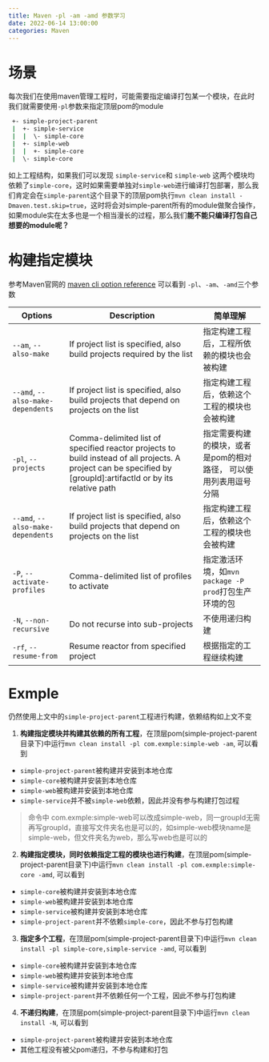 ```yaml
---
title: Maven -pl -am -amd 参数学习
date: 2022-06-14 13:00:00
categories: Maven
---
```

# 场景
每次我们在使用maven管理工程时，可能需要指定编译打包某一个模块，在此时我们就需要使用`-pl`参数来指定顶层pom的module
```bash
 +- simple-project-parent
 |  +- simple-service
 |  |  \- simple-core                                                     
 |  +- simple-web                                              
 |  |  +- simple-core    
 |  \- simple-core  
```
如上工程结构，如果我们可以发现 `simple-service`和 `simple-web` 这两个模块均依赖了`simple-core`，这时如果需要单独对`simple-web`进行编译打包部署，那么我们肯定会在`simple-parent`这个目录下的顶层pom执行`mvn clean install -Dmaven.test.skip=true`，这时将会对simple-parent所有的module做聚合操作，如果module实在太多也是一个相当漫长的过程，那么我们**能不能只编译打包自己想要的module呢？**

# 构建指定模块
参考Maven官网的 [maven cli option reference](https://maven.apache.org/ref/3-LATEST/maven-embedder/cli.html) 可以看到 `-pl`、`-am`、`-amd`三个参数


|Options|Description|简单理解|
|-- |-- |-- |
|`--am`, `--also-make`|	If project list is specified, also build projects required by the list | 指定构建工程后，工程所依赖的模块也会被构建|
|`--amd`, `--also-make-dependents`|	If project list is specified, also build projects that depend on projects on the list | 指定构建工程后，依赖这个工程的模块也会被构建|
|`-pl`, `--projects`|Comma-delimited list of specified reactor projects to build instead of all projects. A project can be specified by [groupId]:artifactId or by its relative path| 指定需要构建的模块，或者是pom的相对路径， 可以使用列表用逗号分隔|
|`--amd`, `--also-make-dependents`|	If project list is specified, also build projects that depend on projects on the list | 指定构建工程后，依赖这个工程的模块也会被构建|
|`-P`, `--activate-profiles`|Comma-delimited list of profiles to activate| 指定激活环境，如`mvn package -P prod`打包生产环境的包|
|`-N`, `--non-recursive`|Do not recurse into sub-projects|不使用递归构建|
|`-rf`, `--resume-from`|Resume reactor from specified project|根据指定的工程继续构建|

# Exmple
仍然使用上文中的`simple-project-parent`工程进行构建，依赖结构如上文不变

1. **构建指定模块并构建其依赖的所有工程**，在顶层pom(simple-project-parent目录下)中运行`mvn clean install -pl com.exmple:simple-web -am`, 可以看到
  - `simple-project-parent`被构建并安装到本地仓库
  - `simple-core`被构建并安装到本地仓库
  - `simple-web`被构建并安装到本地仓库
  - `simple-service`并不被`simple-web`依赖，因此并没有参与构建打包过程
  
> 命令中 com.exmple:simple-web可以改成simple-web，同一groupId无需再写groupId，直接写文件夹名也是可以的，如simple-web模块name是simple-web，但文件夹名为web，那么写web也是可以的

2. **构建指定模块，同时依赖指定工程的模块也进行构建**，在顶层pom(simple-project-parent目录下)中运行`mvn clean install -pl com.exmple:simple-core -amd`, 可以看到
  - `simple-core`被构建并安装到本地仓库
  - `simple-web`被构建并安装到本地仓库
  - `simple-service`被构建并安装到本地仓库
  - `simple-project-parent`并不依赖`simple-core`，因此不参与打包构建


3. **指定多个工程**，在顶层pom(simple-project-parent目录下)中运行`mvn clean install -pl simple-core,simple-service -amd`, 可以看到
  - `simple-core`被构建并安装到本地仓库
  - `simple-web`被构建并安装到本地仓库
  - `simple-service`被构建并安装到本地仓库
  - `simple-project-parent`并不依赖任何一个工程，因此不参与打包构建

4. **不递归构建**，在顶层pom(simple-project-parent目录下)中运行`mvn clean install -N`, 可以看到
  - `simple-project-parent`被构建并安装到本地仓库
  - 其他工程没有被父pom递归，不参与构建和打包

